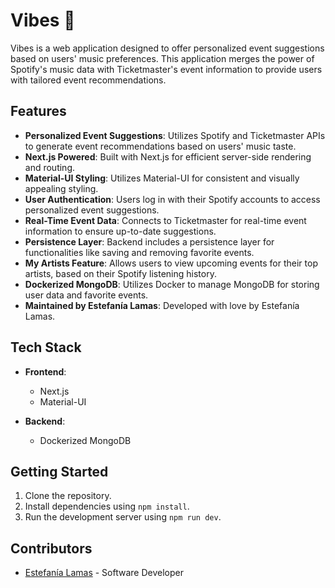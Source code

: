 # Vibes 🎵

Vibes is a web application designed to offer personalized event suggestions based on users' music preferences. This application merges the power of Spotify's music data with Ticketmaster's event information to provide users with tailored event recommendations.

## Features

- **Personalized Event Suggestions**: Utilizes Spotify and Ticketmaster APIs to generate event recommendations based on users' music taste.
- **Next.js Powered**: Built with Next.js for efficient server-side rendering and routing.
- **Material-UI Styling**: Utilizes Material-UI for consistent and visually appealing styling.
- **User Authentication**: Users log in with their Spotify accounts to access personalized event suggestions.
- **Real-Time Event Data**: Connects to Ticketmaster for real-time event information to ensure up-to-date suggestions.
- **Persistence Layer**: Backend includes a persistence layer for functionalities like saving and removing favorite events.
- **My Artists Feature**: Allows users to view upcoming events for their top artists, based on their Spotify listening history.
- **Dockerized MongoDB**: Utilizes Docker to manage MongoDB for storing user data and favorite events.
- **Maintained by Estefanía Lamas**: Developed with love by Estefanía Lamas.

## Tech Stack

- **Frontend**:
  - Next.js
  - Material-UI

- **Backend**:
  - Dockerized MongoDB

## Getting Started

1. Clone the repository.
2. Install dependencies using `npm install`.
3. Run the development server using `npm run dev`.

## Contributors

- [Estefanía Lamas](https://github.com/stephlamas) - Software Developer
